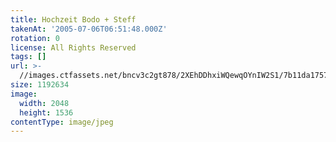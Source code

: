 ```yaml
---
title: Hochzeit Bodo + Steff
takenAt: '2005-07-06T06:51:48.000Z'
rotation: 0
license: All Rights Reserved
tags: []
url: >-
  //images.ctfassets.net/bncv3c2gt878/2XEhDDhxiWQewqOYnIW2S1/7b11da17573d576af116ff05ee4d51ef/hochzeit-bodo--steff_4560368744_o
size: 1192634
image:
  width: 2048
  height: 1536
contentType: image/jpeg
---
```



